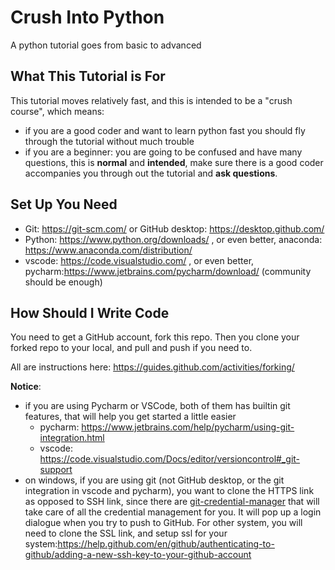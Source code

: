 # Crush Into Python 
A python tutorial goes from basic to advanced

## What This Tutorial is For
This tutorial moves relatively fast,
and this is intended to be a "crush course",
which means:
- if you are a good coder and want to learn python fast
  you should fly through the tutorial without much trouble
- if you are a beginner:
  you are going to be confused and have many questions,
  this is **normal** and **intended**, 
  make sure there is a good coder accompanies you through out the tutorial and **ask questions**. 


## Set Up You Need

- Git: https://git-scm.com/ or GitHub desktop: https://desktop.github.com/
- Python: https://www.python.org/downloads/ , or even better, anaconda: https://www.anaconda.com/distribution/
- vscode: https://code.visualstudio.com/ , or even better, pycharm:https://www.jetbrains.com/pycharm/download/ (community should be enough)


## How Should I Write Code

You need to get a GitHub account, fork this repo.
Then you clone your forked repo to your local,
and pull and push if you need to.

All are instructions here:
https://guides.github.com/activities/forking/

**Notice**:
- if you are using Pycharm or VSCode, both of them has builtin git features, that will help you get started a little easier
  - pycharm: https://www.jetbrains.com/help/pycharm/using-git-integration.html
  - vscode: https://code.visualstudio.com/Docs/editor/versioncontrol#_git-support
- on windows, if you are using git (not GitHub desktop, or the git integration in vscode and pycharm), 
  you want to clone the HTTPS link as opposed to SSH link, 
  since there are [git-credential-manager](https://github.com/microsoft/Git-Credential-Manager-for-Windows/wiki#how-to-use) that will take care of all the credential management for you.
  It will pop up a login dialogue when you try to push to GitHub. 
  For other system, you will need to clone the SSL link, and setup ssl for your system:https://help.github.com/en/github/authenticating-to-github/adding-a-new-ssh-key-to-your-github-account



